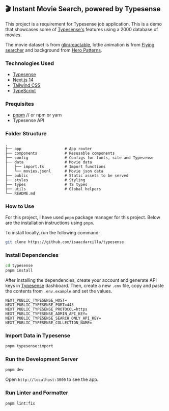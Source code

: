 ## 🎬 Instant Movie Search, powered by Typesense

This project is a requirement for Typesense job application. This is a demo that showcases some of [Typesense's](https://github.com/typesense/typesense) features using a 2000 database of movies.

The movie dataset is from <a href="https://glin.github.io/reactable/articles/popular-movies/tmdb_movies.json" target="_blank">glin/reactable</a>, lottie animation is from [Flying searcher](https://lottiefiles.com/animations/flying-searcher-Iy9s6A8pch) and background from [Hero Patterns](https://heropatterns.com/).

### Technologies Used

- [Typesense](https://typesense.org)
- [Next.js 14](https://nextjs.org/docs/getting-started)
- [Tailwind CSS](https://tailwindcss.com/)
- [TypeScript](https://www.typescriptlang.org/)

### Prequisites

- [pnpm](https://pnpm.io/installation) // or npm or yarn
- Typesense API

### Folder Structure

    .
    ├── app                   # App router
    ├── components            # Resusable components
    ├── config                # Configs for fonts, site and Typesense
    ├── data                  # Movie data
    │   ├── import.ts         # Import functions
    │   └── movies.jsonl      # Movie json data
    ├── public                # Static assets to be served
    ├── styles                # Styling
    ├── types                 # TS types
    ├── utils                 # Global helpers
    └── README.md

### How to Use

For  this project, I have used `pnpm` package manager for this project. Below are the installation instructions using `pnpm`.

To install locally, run the following command:

```bash
git clone https://github.com/isaacdarcilla/typesense
```

### Install Dependencies

```bash
cd typesense
pnpm install
```

After installing the dependencies, create your account and generate API keys in [Typesense](typesense.org) dashboard. Then, create a new `.env` file, copy and paste the contents from `.env.example` and set the values.

```
NEXT_PUBLIC_TYPESENSE_HOST=
NEXT_PUBLIC_TYPESENSE_PORT=443
NEXT_PUBLIC_TYPESENSE_PROTOCOL=https
NEXT_PUBLIC_TYPESENSE_ADMIN_API_KEY=
NEXT_PUBLIC_TYPESENSE_SEARCH_ONLY_API_KEY=
NEXT_PUBLIC_TYPESENSE_COLLECTION_NAME=
```

### Import Data in Typesense

```bash
pnpm typesense:import
```

### Run the Development Server

```bash
pnpm dev
```

Open `http://localhost:3000` to see the app.

### Run Linter and Formatter

```bash
pnpm lint:fix
```

